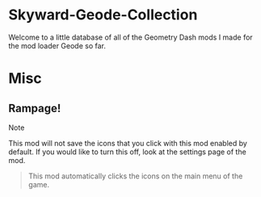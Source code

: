 # Skyward-Geode-Collection
Welcome to a little database of all of the Geometry Dash mods I made for the mod loader Geode so far.

# Misc

## Rampage!
> [!NOTE]
This mod will not save the icons that you click with this mod enabled by default. If you would like to turn this off, look at the settings page of the mod.

> This mod automatically clicks the icons on the main menu of the game.
